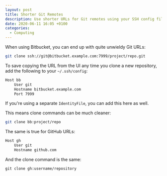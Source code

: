 ```yaml
---
layout: post
title: Shorter Git Remotes
description: Use shorter URLs for Git remotes using your SSH config file.
date: 2020-06-11 16:05 +0100
categories:
  - Computing
---
```


When using Bitbucket, you can end up with quite unwieldy Git URLs:

<!--email_off-->
```bash
git clone ssh://git@bitbucket.example.com:7999/project/repo.git
```
<!--/email_off-->

To save copying the URL from the UI any time you clone a new repository, add the following to your `~/.ssh/config`:

```bash
Host bb
    User git
    Hostname bitbucket.example.com
    Port 7999
```

If you're using a separate `IdentityFile`, you can add this here as well.

This means clone commands can be much cleaner:

```bash
git clone bb:project/repo
```

The same is true for GitHub URLs:

```bash
Host gh
    User git
    Hostname github.com
```

And the clone command is the same:

```
git clone gh:username/repository
```
